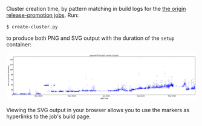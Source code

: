 Cluster creation time, by pattern matching in build logs for the [the origin release-promotion jobs][origin-release].
Run:

```console
$ create-cluster.py
```

to produce both PNG and SVG output with the duration of the `setup` container:

![](create-cluster.png)

Viewing the SVG output in your browser allows you to use the markers as hyperlinks to the job's build page.

[origin-release]: https://origin-release.svc.ci.openshift.org/

